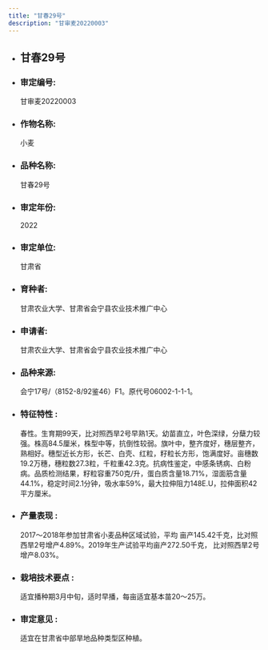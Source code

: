 ```yaml
---
title: "甘春29号"
description: "甘审麦20220003"
---
```

* ## 甘春29号
* ###  审定编号:  
   甘审麦20220003

*  ### 作物名称:  
   小麦

*   ###  品种名称: 
    甘春29号

*   ### 审定年份: 
    2022

*   ### 审定单位:  
    甘肃省

*   ### 育种者:  
    甘肃农业大学、甘肃省会宁县农业技术推广中心

*   ### 申请者:  
    甘肃农业大学、甘肃省会宁县农业技术推广中心

*   ### 品种来源:  
    会宁17号/（8152-8/92鉴46）F1。原代号06002-1-1-1。 

*   ### 特征特性 : 
    春性。生育期99天，比对照西旱2号早熟1天。幼苗直立，叶色深绿，分蘖力较强。株高84.5厘米，株型中等，抗倒性较弱。旗叶中，整齐度好，穗层整齐，熟相好。穗型近长方形，长芒、白壳、红粒，籽粒长方形，饱满度好。亩穗数19.2万穗，穗粒数27.3粒，千粒重42.3克。抗病性鉴定，中感条锈病、白粉病。品质检测结果，籽粒容重750克/升，蛋白质含量18.71%，湿面筋含量44.1%，稳定时间2.1分钟，吸水率59%，最大拉伸阻力148E.U，拉伸面积42平方厘米。

*   ### 产量表现 : 
    2017～2018年参加甘肃省小麦品种区域试验，平均 亩产145.42千克，比对照西旱2号增产4.89%。2019年生产试验平均亩产272.50千克， 比对照西旱2号增产8.03%。 

*   ### 栽培技术要点 : 
    适宜播种期3月中旬，适时早播，每亩适宜基本苗20～25万。

*   ### 审定意见 : 
    适宜在甘肃省中部旱地品种类型区种植。
